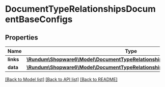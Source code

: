 # DocumentTypeRelationshipsDocumentBaseConfigs

## Properties
Name | Type | Description | Notes
------------ | ------------- | ------------- | -------------
**links** | [**\Rundum\Shopware6\Model\DocumentTypeRelationshipsDocumentBaseConfigsLinks**](DocumentTypeRelationshipsDocumentBaseConfigsLinks.md) |  | [optional] 
**data** | [**\Rundum\Shopware6\Model\DocumentTypeRelationshipsDocumentBaseConfigsData[]**](DocumentTypeRelationshipsDocumentBaseConfigsData.md) |  | [optional] 

[[Back to Model list]](../../README.md#documentation-for-models) [[Back to API list]](../../README.md#documentation-for-api-endpoints) [[Back to README]](../../README.md)

